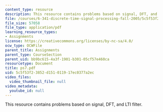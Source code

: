 ```yaml
---
content_type: resource
description: This resource contains problems based on signal, DFT, and LTI filter.
file: /courses/6-341-discrete-time-signal-processing-fall-2005/5c5f53f23852d151011917ec0377a2ec_ps7.pdf
file_size: 57058
file_type: application/pdf
learning_resource_types:
- Assignments
license: https://creativecommons.org/licenses/by-nc-sa/4.0/
ocw_type: OCWFile
parent_title: Assignments
parent_type: CourseSection
parent_uid: bb9bc615-4a3f-1901-b301-05cf57e460ca
resourcetype: Document
title: ps7.pdf
uid: 5c5f53f2-3852-d151-0119-17ec0377a2ec
video_files:
  video_thumbnail_file: null
video_metadata:
  youtube_id: null
---
```

This resource contains problems based on signal, DFT, and LTI filter.